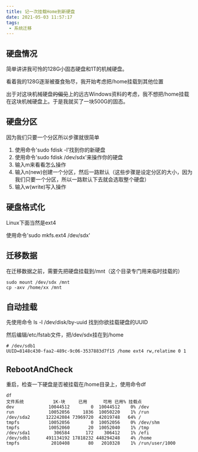 ```yaml
---
title: 记一次挂载Home到新硬盘
date: 2021-05-03 11:57:17
tags:
 - 系统迁移
---
```

## 硬盘情况
简单讲讲我可怜的128G小固态硬盘和1T的机械硬盘。

看着我的128G逐渐被蚕食殆尽，我开始考虑把/home挂载到其他位置

出于对这块机械硬盘~~的偏见~~上的远古Windows资料的考虑，我不想把/home挂载在这块机械硬盘上。于是我就买了一块500G的固态。

## 硬盘分区
因为我们只要一个分区所以步骤就很简单

1. 使用命令'sudo fdisk -l'找到你的新硬盘
2. 使用命令'sudo fdisk /dev/sdx'来操作你的硬盘
3. 输入m来看看怎么操作
4. 输入n(new)创建一个分区，然后一路默认（这些步骤是设定分区的大小，因为我们只要一个分区，所以一路默认下去就会选取整个硬盘）
5. 输入w(write)写入操作

## 硬盘格式化
Linux下面当然是ext4

使用命令'sudo mkfs.ext4 /dev/sdx'

## 迁移数据
在迁移数据之前，需要先把硬盘挂载到/mnt（这个目录专门用来临时挂载的）

    sudo mount /dev/sdx /mnt
    cp -axv /home/xx /mnt


## 自动挂载
先使用命令 ls -l /dev/disk/by-uuid 找到你欲挂载硬盘的UUID

然后编辑/etc/fstab文件，把/dev/sdx挂在到/home


    # /dev/sdb1
    UUID=8148c430-faa2-489c-9c06-3537883d7f15 /home ext4 rw,relatime 0 1

## RebootAndCheck
重启，检查一下硬盘是否被挂载在/home目录上，使用命令df

    df
    文件系统           1K-块     已用      可用 已用% 挂载点
    dev             10044512        0  10044512    0% /dev
    run             10052056     1836  10050220    1% /run
    /dev/sda2      122242084 73969720  42019748   64% /
    tmpfs           10052056        0  10052056    0% /dev/shm
    tmpfs           10052060       20  10052040    1% /tmp
    /dev/sda1         306584      172    306412    1% /efi
    /dev/sdb1      491134192 17818232 448294248    4% /home
    tmpfs            2010408       80   2010328    1% /run/user/1000
